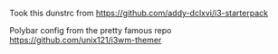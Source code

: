 Took this dunstrc from https://github.com/addy-dclxvi/i3-starterpack

Polybar config from the pretty famous repo https://github.com/unix121/i3wm-themer
